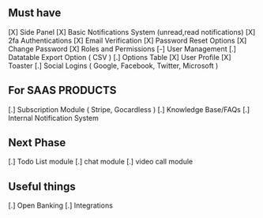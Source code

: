Must have
----------------------------------------------------------------------
[X] Side Panel 
[X] Basic Notifications System (unread,read notifications)
[X] 2fa Authentications
[X] Email Verification
[X] Password Reset Options
[X] Change Password
[X] Roles and Permissions
[-] User Management
[.] Datatable Export Option ( CSV )
[.] Options Table
[X] User Profile
[X] Toaster
[.] Social Logins ( Google, Facebook, Twitter, Microsoft )

For SAAS PRODUCTS
-----------------------------------------------------------------------
[.] Subscription Module ( Stripe, Gocardless )
[.] Knowledge Base/FAQs
[.] Internal Notification System 


Next Phase
-----------------------------------------------------------------------
[.] Todo List module
[.] chat module
[.] video call module


Useful things
------------------------------------------------------------------------
[.] Open Banking
[.] Integrations 



